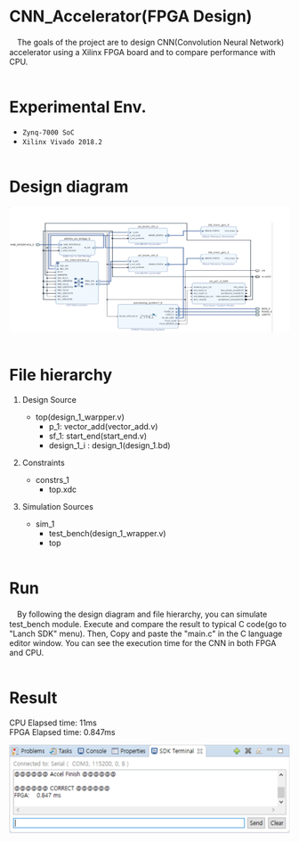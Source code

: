 # CNN_Accelerator(FPGA Design)

　The goals of the project are to design CNN(Convolution Neural Network) accelerator using a Xilinx FPGA board and to compare performance with CPU.<br><br>

# Experimental Env.
* ```Zynq-7000 SoC``` <br>
* ```Xilinx Vivado 2018.2```<br><br>

# Design diagram
<img src = "diagram.png" ><br><br>

# File hierarchy

1. Design Source
    * top(design_1_warpper.v)
        * p_1: vector_add(vector_add.v)
        * sf_1: start_end(start_end.v)
        * design_1_i : design_1(design_1.bd)
    
2. Constraints
    * constrs_1
        * top.xdc
   
3. Simulation Sources
    * sim_1
        * test_bench(design_1_wrapper.v)
        * top <br><br>

# Run
       
　By following the design diagram and file hierarchy, you can simulate test_bench module. Execute and compare the result to typical C code(go to "Lanch SDK" menu). Then, Copy and paste the "main.c" in the C language editor window. You can see the execution time for the CNN in both FPGA and CPU.<br><br>

# Result

CPU Elapsed time: 11ms<br>
FPGA Elapsed time: 0.847ms<br>

<img src = "result.png"><br>
